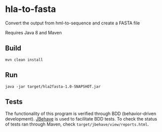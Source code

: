 # hla-to-fasta
Convert the output from hml-to-sequence and create a FASTA file


Requires Java 8 and Maven

## Build

```
mvn clean install
```

## Run
```
java -jar target/hla2fasta-1.0-SNAPSHOT.jar
```

## Tests

The functionality of this program is verified through BDD (behavior-driven development). [JBehave](https://jbehave.org/) is used to facilitate BDD tests. To check the status of tests ran through Maven, check `target/jbehave/view/reports.html`.